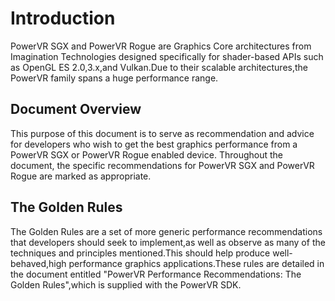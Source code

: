 # Introduction
PowerVR SGX and PowerVR Rogue are Graphics Core architectures from Imagination Technologies designed specifically for shader-based APIs such as OpenGL ES 2.0,3.x,and Vulkan.Due to their scalable architectures,the PowerVR family spans a huge performance range.

## Document Overview
This purpose of this document is to serve as recommendation and advice for developers who wish to get the best graphics performance from a PowerVR SGX or PowerVR Rogue enabled device. Throughout the document, the specific recommendations for PowerVR SGX and PowerVR Rogue are marked as appropriate.

## The Golden Rules

The Golden Rules are a set of more generic performance recommendations that developers should seek to implement,as well as observe as many of the techniques and principles mentioned.This should help produce well-behaved,high performance graphics applications.These rules are detailed in the document entitled "PowerVR Performance Recommendations: The Golden Rules",which is supplied with the PowerVR SDK.

